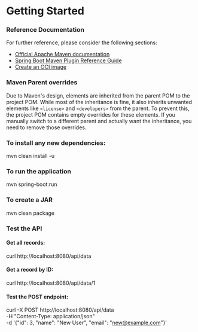 # Getting Started

### Reference Documentation
For further reference, please consider the following sections:

* [Official Apache Maven documentation](https://maven.apache.org/guides/index.html)
* [Spring Boot Maven Plugin Reference Guide](https://docs.spring.io/spring-boot/3.4.4/maven-plugin)
* [Create an OCI image](https://docs.spring.io/spring-boot/3.4.4/maven-plugin/build-image.html)

### Maven Parent overrides

Due to Maven's design, elements are inherited from the parent POM to the project POM.
While most of the inheritance is fine, it also inherits unwanted elements like `<license>` and `<developers>` from the parent.
To prevent this, the project POM contains empty overrides for these elements.
If you manually switch to a different parent and actually want the inheritance, you need to remove those overrides.

### To install any new dependencies:
mvn clean install -u

### To run the application
mvn spring-boot:run

### To create a JAR
mvn clean package

### Test the API
#### Get all records:
curl http://localhost:8080/api/data

#### Get a record by ID:
curl http://localhost:8080/api/data/1

#### Test the POST endpoint:
curl -X POST http://localhost:8080/api/data \
     -H "Content-Type: application/json" \
     -d '{"id": 3, "name": "New User", "email": "new@example.com"}'


